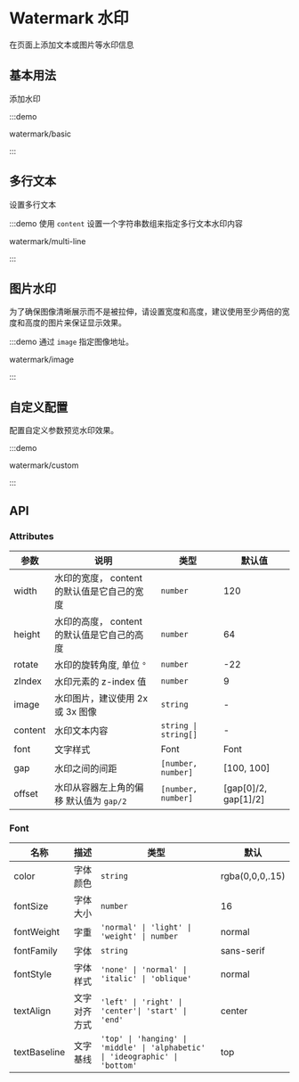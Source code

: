 # Watermark 水印

在页面上添加文本或图片等水印信息

## 基本用法

添加水印

:::demo

watermark/basic

:::

## 多行文本

设置多行文本

:::demo 使用 `content` 设置一个字符串数组来指定多行文本水印内容

watermark/multi-line

:::

## 图片水印

为了确保图像清晰展示而不是被拉伸，请设置宽度和高度，建议使用至少两倍的宽度和高度的图片来保证显示效果。

:::demo 通过 `image` 指定图像地址。

watermark/image

:::

## 自定义配置

配置自定义参数预览水印效果。

:::demo

watermark/custom

:::

## API

### Attributes

| 参数    | 说明                                        | 类型                 | 默认值                     |
| ------- | ------------------------------------------- | -------------------- | -------------------------- |
| width   | 水印的宽度， content 的默认值是它自己的宽度 | `number`             | 120                        |
| height  | 水印的高度， content 的默认值是它自己的高度 | `number`             | 64                         |
| rotate  | 水印的旋转角度, 单位 `°`                    | `number`             | -22                        |
| zIndex  | 水印元素的 z-index 值                       | `number`             | 9                          |
| image   | 水印图片，建议使用 2x 或 3x 图像            | `string`             | -                          |
| content | 水印文本内容                                | `string \| string[]` | -                          |
| font    | 文字样式                                    | Font                 | Font                       |
| gap     | 水印之间的间距                              | `[number, number]`   | \[100, 100\]               |
| offset  | 水印从容器左上角的偏移 默认值为 `gap/2`     | `[number, number]`   | \[gap\[0\]/2, gap\[1\]/2\] |

### Font

| 名称         | 描述         | 类型                                                                          | 默认            |
| ------------ | ------------ | ----------------------------------------------------------------------------- | --------------- |
| color        | 字体颜色     | `string`                                                                      | rgba(0,0,0,.15) |
| fontSize     | 字体大小     | `number`                                                                      | 16              |
| fontWeight   | 字重         | `'normal' \| 'light' \| 'weight' \| number`                                   | normal          |
| fontFamily   | 字体         | `string`                                                                      | sans-serif      |
| fontStyle    | 字体样式     | `'none' \| 'normal' \| 'italic' \| 'oblique'`                                 | normal          |
| textAlign    | 文字对齐方式 | `'left' \| 'right' \| 'center'\| 'start' \| 'end' `                           | center          |
| textBaseline | 文字基线     | `'top' \| 'hanging' \| 'middle' \| 'alphabetic' \| 'ideographic' \| 'bottom'` | top             |
